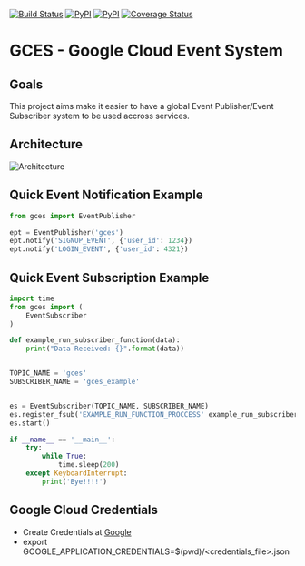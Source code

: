 [![Build Status](https://travis-ci.org/debonzi/gc-event-system.svg?branch=master)](https://travis-ci.org/debonzi/gc-event-system)
[![PyPI](https://img.shields.io/pypi/v/gces.svg)](https://github.com/debonzi/gc-event-system)
[![PyPI](https://img.shields.io/pypi/pyversions/gces.svg)](https://github.com/debonzi/gc-event-system)
[![Coverage Status](https://coveralls.io/repos/github/debonzi/gc-event-system/badge.svg)](https://coveralls.io/github/debonzi/gc-event-system)

# GCES - Google Cloud Event System

## Goals
This project aims make it easier to have a global Event Publisher/Event Subscriber system to be used accross services.

## Architecture
![Architecture](docs/overview.svg)

## Quick Event Notification Example
```python
from gces import EventPublisher

ept = EventPublisher('gces')
ept.notify('SIGNUP_EVENT', {'user_id': 1234})
ept.notify('LOGIN_EVENT', {'user_id': 4321})
```

## Quick Event Subscription Example
```python
import time
from gces import (
    EventSubscriber
)

def example_run_subscriber_function(data):
    print("Data Received: {}".format(data))


TOPIC_NAME = 'gces'
SUBSCRIBER_NAME = 'gces_example'


es = EventSubscriber(TOPIC_NAME, SUBSCRIBER_NAME)
es.register_fsub('EXAMPLE_RUN_FUNCTION_PROCCESS' example_run_subscriber_function)
es.start()

if __name__ == '__main__':
    try:
        while True:
            time.sleep(200)
    except KeyboardInterrupt:
        print('Bye!!!!')
```

## Google Cloud Credentials
 * Create  Credentials at [Google](https://console.cloud.google.com/apis/credentials/serviceaccountkey)
 * export GOOGLE_APPLICATION_CREDENTIALS=$(pwd)/<credentials_file>.json
